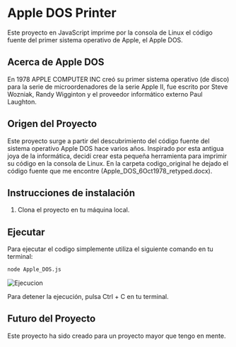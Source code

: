 # Apple DOS Printer

Este proyecto en JavaScript imprime por la consola de Linux el código fuente del primer sistema operativo de Apple, el Apple DOS.

## Acerca de Apple DOS

En 1978 APPLE COMPUTER INC creó su primer sistema operativo (de disco) para la serie de microordenadores de la serie Apple II, fue escrito por Steve Wozniak, Randy Wigginton y el proveedor informático externo Paul Laughton.

## Origen del Proyecto

Este proyecto surge a partir del descubrimiento del código fuente del sistema operativo Apple DOS hace varios años. Inspirado por esta antigua joya de la informática, decidí crear esta pequeña herramienta para imprimir su código en la consola de Linux.
En la carpeta codigo_original he dejado el código fuente que me encontre (Apple_DOS_6Oct1978_retyped.docx).

## Instrucciones de instalación

1. Clona el proyecto en tu máquina local.

## Ejecutar

Para ejecutar el codigo simplemente utiliza el siguiente comando en tu terminal:

```bash
node Apple_DOS.js
```

![Ejecucion](https://github.com/OliverCasuso/terminal-linux-apple-dos/commit/7a3a156a5620f650c16c78a940484b2fd8ab63f8)

Para detener la ejecución, pulsa Ctrl + C en tu terminal.

## Futuro del Proyecto

Este proyecto ha sido creado para un proyecto mayor que tengo en mente.

